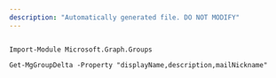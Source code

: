 ```yaml
---
description: "Automatically generated file. DO NOT MODIFY"
---
```


```powershellv2

Import-Module Microsoft.Graph.Groups

Get-MgGroupDelta -Property "displayName,description,mailNickname" 

```